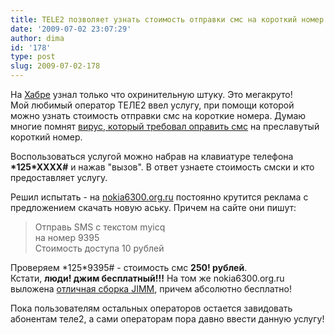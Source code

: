 ```yaml
---
title: TELE2 позволяет узнать стоимость отправки смс на короткий номер
date: '2009-07-02 23:07:29'
author: dima
id: '178'
type: post
slug: 2009-07-02-178
---
```


На [Хабре](http://habrahabr.ru/blogs/telecom/63453/) узнал только что охринительную штуку. Это мегакруто!  
Мой любимый оператор ТЕЛЕ2 ввел услугу, при помощи которой можно узнать стоимость отправки смс на короткие номера. Думаю многие помнят [вирус, который требовал оправить смс](/blog/2009-04-10-152) на преславутый короткий номер.  
  
Воспользоваться услугой можно набрав на клавиатуре телефона **\*125\*ХХХХ#** и нажав "вызов". В ответ узнаете стоимость смски и кто предоставляет услугу.  
  
Решил испытать - на [nokia6300.org.ru](http://nokia6300.org.ru) постоянно крутится реклама с предложением скачать новую аську. Причем на сайте они пишут:  

> Отправь SMS с текстом myicq  
> на номер 9395  
> Стоимость доступа 10 рублей

  
Проверяем \*125\*9395# - стоимость смс **250! рублей**.  
Кстати, **люди! джим бесплатный!!!** На том же nokia6300.org.ru выложена [отличная сборка JIMM](http://www.nokia6300.org.ru/jimm-06/), причем абсолютно бесплатно!  
  
Пока пользователям остальных операторов остается завидовать абонентам теле2, а сами операторам пора давно ввести данную услугу!